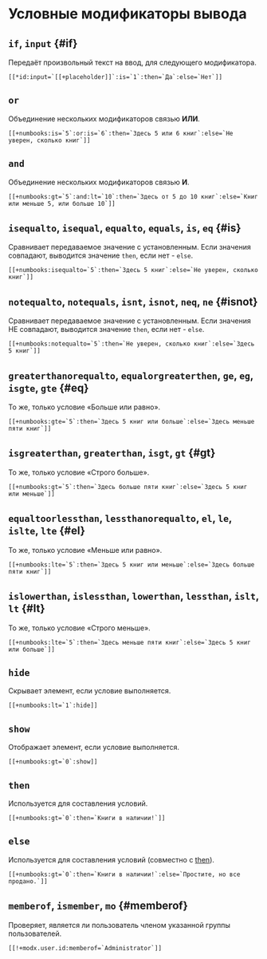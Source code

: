 # Условные модификаторы вывода

## `if`, `input` {#if}

Передаёт произвольный текст на ввод, для следующего модификатора.

```modx
[[*id:input=`[[+placeholder]]`:is=`1`:then=`Да`:else=`Нет`]]
```

## `or`

Объединение нескольких модификаторов связью **ИЛИ**.

```modx
[[+numbooks:is=`5`:or:is=`6`:then=`Здесь 5 или 6 книг`:else=`Не уверен, сколько книг`]]
```

## `and`

Объединение нескольких модификаторов связью **И**.

```modx
[[+numbooks:gt=`5`:and:lt=`10`:then=`Здесь от 5 до 10 книг`:else=`Книг или меньше 5, или больше 10`]]
```

## `isequalto`, `isequal`, `equalto`, `equals`, `is`, `eq` {#is}

Сравнивает передаваемое значение с установленным. Если значения совпадают, выводится значение `then`, если нет - `else`.

```modx
[[+numbooks:isequalto=`5`:then=`Здесь 5 книг`:else=`Не уверен, сколько книг`]]
```

## `notequalto`, `notequals`, `isnt`, `isnot`, `neq`, `ne` {#isnot}

Сравнивает передаваемое значение с установленным. Если значения НЕ совпадают, выводится значение `then`, если нет - `else`.

```modx
[[+numbooks:notequalto=`5`:then=`Не уверен, сколько книг`:else=`Здесь 5 книг`]]
```

## `greaterthanorequalto`, `equalorgreaterthen`, `ge`, `eg`, `isgte`, `gte` {#eq}

То же, только условие «Больше или равно».

```modx
[[+numbooks:gte=`5`:then=`Здесь 5 книг или больше`:else=`Здесь меньше пяти книг`]]
```

## `isgreaterthan`, `greaterthan`, `isgt`, `gt` {#gt}

То же, только условие «Строго больше».

```modx
[[+numbooks:gt=`5`:then=`Здесь больше пяти книг`:else=`Здесь 5 книг или меньше`]]
```

## `equaltoorlessthan`, `lessthanorequalto`, `el`, `le`, `islte`, `lte` {#el}

То же, только условие «Меньше или равно».

```modx
[[+numbooks:lte=`5`:then=`Здесь 5 книг или меньше`:else=`Здесь больше пяти книг`]]
```

## `islowerthan`, `islessthan`, `lowerthan`, `lessthan`, `islt`, `lt` {#lt}

То же, только условие «Строго меньше».

```modx
[[+numbooks:lte=`5`:then=`Здесь меньше пяти книг`:else=`Здесь 5 книг или больше`]]
```

## `hide`

Скрывает элемент, если условие выполняется.

```modx
[[+numbooks:lt=`1`:hide]]
```

## `show`

Отображает элемент, если условие выполняется.

```modx
[[+numbooks:gt=`0`:show]]
```

## `then`

Используется для составления условий.

```modx
[[+numbooks:gt=`0`:then=`Книги в наличии!`]]
```

## `else`

Используется для составления условий (совместно с [then](#then)).

```modx
[[+numbooks:gt=`0`:then=`Книги в наличии!`:else=`Простите, но все продано.`]]
```

## `memberof`, `ismember`, `mo` {#memberof}

Проверяет, является ли пользователь членом указанной группы пользователей.

```modx
[[!+modx.user.id:memberof=`Administrator`]]
```
